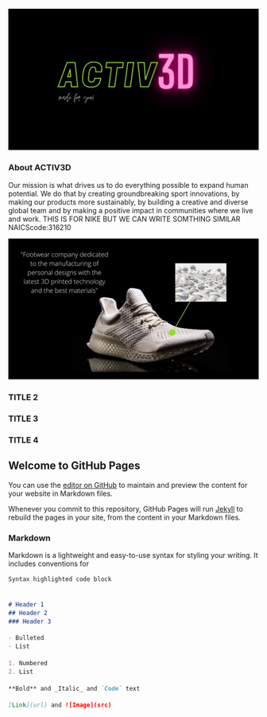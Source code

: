 ![Image](ACTIV3Dlogo.jpg)

### About ACTIV3D
Our mission is what drives us to do everything possible to expand human potential. We do that by creating groundbreaking sport innovations, by making our products more sustainably, by building a creative and diverse global team and by making a positive impact in communities where we live and work. THIS IS FOR NIKE BUT WE CAN WRITE SOMTHING SIMILAR
NAICScode:316210

![Image](Zapatilla.jpg)

### TITLE 2



### TITLE 3




### TITLE 4







## Welcome to GitHub Pages

You can use the [editor on GitHub](https://github.com/Ainhoa-Urtasun-UPNA/hohr-project-group-assignment-activ3d/edit/gh-pages/index.md) to maintain and preview the content for your website in Markdown files.

Whenever you commit to this repository, GitHub Pages will run [Jekyll](https://jekyllrb.com/) to rebuild the pages in your site, from the content in your Markdown files.

### Markdown

Markdown is a lightweight and easy-to-use syntax for styling your writing. It includes conventions for

```markdown
Syntax highlighted code block


# Header 1
## Header 2
### Header 3

- Bulleted
- List

1. Numbered
2. List

**Bold** and _Italic_ and `Code` text

[Link](url) and ![Image](src)
```


